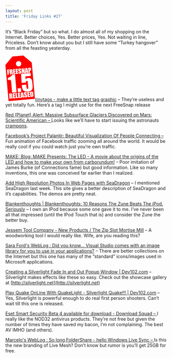 ```yaml
---
layout: post
title: 'Friday Links #27'
---
```

It’s “Black Friday” but so what. I do almost all of my shopping on the Internet. Better choices, Yes. Better prices, Yes. Not waiting in line, Priceless. Don’t know about you but I still have some “Turkey hangover” from all the feasting yesterday.

![tinytags](/cdn/images/blog/FridayLinks27_979B/tinytags_thumb.png)[tinytags - make a little text tag graphic](http://wigflip.com/tinytags/) – They’re useless and yet totally fun. Here’s a tag I might use for the next FreeSnap release

[Red (Planet) Alert: Massive Subsurface Glaciers Discovered on Mars: Scientific American – ](http://www.sciam.com/article.cfm?id=red-planet-alert-massive&ec=su_marsglaciers)Looks like we’ll have to start issuing the astronauts [crampons](http://en.wikipedia.org/wiki/Crampons).

[Facebook’s Project Palantir: Beautiful Visualization Of People Connecting – ](http://www.techcrunch.com/2008/11/22/facebooks-project-palantir-beautiful-visualization-of-people-connecting/)Fun animation of Facebook traffic zooming all around the world. It would be really cool if you could watch just you’re own traffic.

[MAKE: Blog: MAKE Presents: The LED - A movie about the origins of the LED and how to make your own from carborundum!](http://blog.makezine.com/archive/2008/11/make_presents_the_led_a_m.html) – Poor imitation of James Burke (of Connections fame) but good information. Like so many inventions, this one was conceived far earlier than I realized.

[Add High Resolution Photos In Web Pages with SeaDragon](http://www.labnol.org/software/add-high-res-images-in-web-pages/5517/) – I mentioned SeaDragon last week. This site gives a better description of SeaDragon and it’s capabilities. The demos are pretty neat.

[Blankenthoughts | Blankenthoughts: 10 Reasons The Zune Beats The iPod. Seriously](http://jeffblankenburg.com/2008/11/10-reasons-zune-beats-ipod-seriously.aspx) – I own an IPod because some one gave it to me. I’ve never been all that impressed (until the IPod Touch that is) and consider the Zune the better buy.

[Jessem Tool Company - New Products / The Zip Slot Mortise Mill](http://www.jessem.com/zipslot.htm) – A woodworking tool I would really like. Wife, are you reading this?

[Sara Ford's WebLog : Did you know… Visual Studio comes with an image library for you to use in your applications?](http://blogs.msdn.com/saraford/archive/2008/11/25/did-you-know-visual-studio-comes-with-an-image-library-for-you-to-use-in-your-applications-363.aspx) – There are better collections on the Internet but this one has many of the “standard” icons/images used in Microsoft applications.

[Creating a Silverlight Fade In and Out Popup Window | Dev102.com](http://www.dev102.com/2008/11/24/creating-a-silverlight-fade-in-and-out-popup-window/) – Silverlight makes effects like these so easy. Check out the showcase gallery at [http://silverlight.net](http://silverlight.net)

[Play Quake OnLine With QuakeLight - Silverlight Quake!!! | Dev102.com](http://www.dev102.com/2008/11/14/play-quake-online-with-quakelight-silverlight-quake/) – Yes, Silverlight is powerful enough to do real first person shooters. Can’t wait till this one is released.

[Eset Smart Security Beta 4 available for download - Download Squad – ](http://www.downloadsquad.com/2008/11/26/eset-smart-security-beta-4-available-for-download/)I really like the NOD32 antivirus products. They’re not free but given the number of times they have saved my bacon, I’m not complaining. The best AV IMHO (and others).

[Marcelo's WebLog : So long FolderShare - hello Windows Live Sync – ](http://blogs.msdn.com/marcelolr/archive/2008/11/25/so-long-foldershare-hello-windows-live-sync.aspx)Is this the new branding of Live Mesh? Don’t know but rumor is you’ll get 25GB for free.
